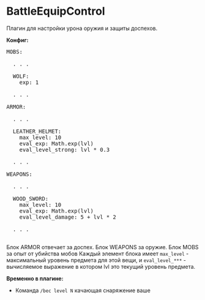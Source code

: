 BattleEquipControl
==================

Плагин для настройки урона оружия и защиты доспехов.

<b>Конфиг:</b>
<pre>
MOBS:

  . . .
  
  WOLF:
    exp: 1
  
  . . .

ARMOR:
    
  . . .
  
  LEATHER_HELMET:
    max_level: 10
    eval_exp: Math.exp(lvl)
    eval_level_strong: lvl * 0.3
  
  . . .
    
WEAPONS:
  
  . . .
  
  WOOD_SWORD:
    max_level: 10
    eval_exp: Math.exp(lvl)
    eval_level_damage: 5 + lvl * 2
  
  . . .
  
</pre>

Блок ARMOR отвечает за доспех. Блок WEAPONS за оружие. Блок MOBS за опыт от убийства мобов
Каждый элемент блока имеет <code>max_level</code> - максимальный уровень предмета для этой вещи, и <code>eval_level_***</code> - вычисляемое выражение в котором lvl это текущий уровень предмета.

<b>Временно в плагине:</b>
<ul>
<li>Команда <code>/bec level N</code> качающая снаряжение ваше</li>
</ul>
